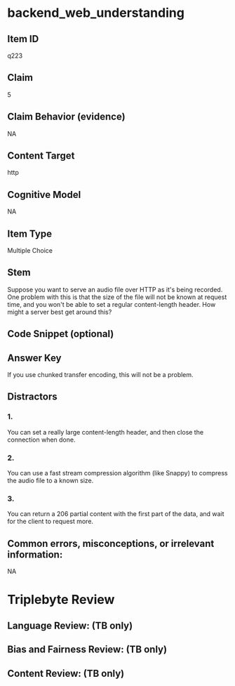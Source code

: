 # backend_web_understanding

## Item ID
q223

## Claim
5

## Claim Behavior (evidence)
NA

## Content Target
http

## Cognitive Model
NA

## Item Type
Multiple Choice

## Stem
Suppose you want to serve an audio file over HTTP as it's being recorded. One problem with this is that the size of the file will not be known at request time, and you won't be able to set a regular content-length header. How might a server best get around this?

## Code Snippet (optional)


## Answer Key
If you use chunked transfer encoding, this will not be a problem.

## Distractors

### 1.
You can set a really large content-length header, and then close the connection when done.

### 2.
You can use a fast stream compression algorithm (like Snappy) to compress the audio file to a known size.

### 3.
You can return a 206 partial content with the first part of the data, and wait for the client to request more.

## Common errors, misconceptions, or irrelevant information:
NA

# Triplebyte Review


## Language Review: (TB only)


## Bias and Fairness Review: (TB only)


## Content Review: (TB only)

